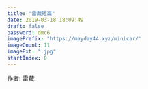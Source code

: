 ```yaml
---
title: "雷藏短篇"
date: 2019-03-18 18:09:49
draft: false
password: dmc6
imagePrefix: "https://mayday44.xyz/minicar/"  
imageCount: 11
imageExt: ".jpg" 
startIndex: 0
---
```

作者: 雷藏